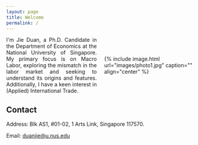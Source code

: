 ```yaml
---
layout: page
title: Welcome
permalink: /
---
```


<style>
  .container {
    display: flex;
    align-items: center;
    flex-wrap: wrap;
  }
  .text {
    flex: 1;
    text-align: justify;
    margin-right: 10px;
  }
  .image {
    flex: 1;
    margin-left: 10px;
  }

  /* 媒体查询，针对不同屏幕尺寸进行调整 */
  @media (max-width: 768px) {
    .text, .image {
      flex: 1 100%;
      text-align: justify;
      margin: 0;
    }
    .image {
      margin-top: 20px;
      width: calc(100% - 40px); /* 使照片宽度比屏幕略窄 */
      max-width: 300px; /* 最大宽度限制 */
    }
    .image img {
      width: 100%;
      height: auto;
    }
  }
</style>

<div class="container">
  <div class="text">
  I'm Jie Duan, a Ph.D. Candidate in the Department of Economics at the National University of Singapore. My primary focus is on Macro Labor, exploring the mismatch in the labor market and seeking to understand its origins and features. Additionally, I have a keen interest in (Applied) International Trade.
    
  </div>
  <div class="image">
    {% include image.html url="images/photo1.jpg" caption="" align="center" %}
  </div>
</div>




## Contact
Address: Blk AS1, #01-02, 1 Arts Link, Singapore 117570.  

Email: duanjie@u.nus.edu

